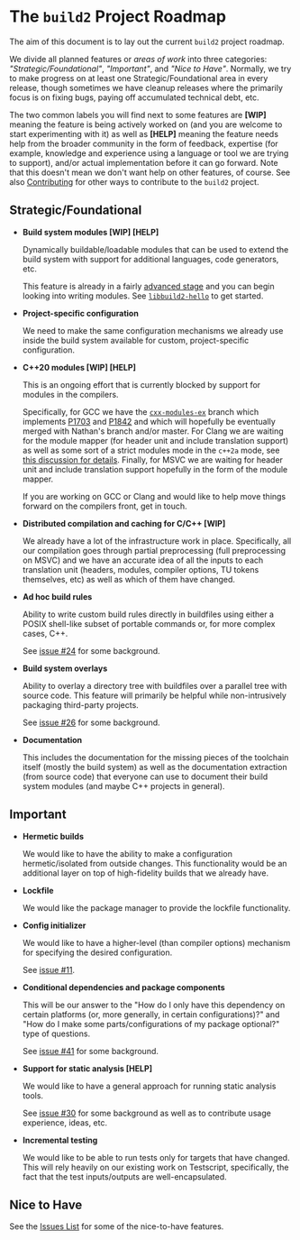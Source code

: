 # The `build2` Project Roadmap

The aim of this document is to lay out the current `build2` project roadmap.

We divide all planned features or *areas of work* into three categories:
*"Strategic/Foundational"*, *"Important"*, and *"Nice to Have"*. Normally, we
try to make progress on at least one Strategic/Foundational area in every
release, though sometimes we have cleanup releases where the primarily focus
is on fixing bugs, paying off accumulated technical debt, etc.

The two common labels you will find next to some features are **[WIP]**
meaning the feature is being actively worked on (and you are welcome to start
experimenting with it) as well as **[HELP]** meaning the feature needs help
from the broader community in the form of feedback, expertise (for example,
knowledge and experience using a language or tool we are trying to support),
and/or actual implementation before it can go forward. Note that this doesn't
mean we don't want help on other features, of course. See also
[Contributing](https://build2.org/community.xhtml#contribute) for other ways
to contribute to the `build2` project.

## Strategic/Foundational

- **Build system modules [WIP] [HELP]**

  Dynamically buildable/loadable modules that can be used to extend the
  build system with support for additional languages, code generators,
  etc.

  This feature is already in a fairly [advanced
  stage](https://build2.org/release/0.12.0.xhtml#build-system-modules) and you
  can begin looking into writing modules. See
  [`libbuild2-hello`](https://github.com/build2/libbuild2-hello) to get
  started.

- **Project-specific configuration**

  We need to make the same configuration mechanisms we already use inside the
  build system available for custom, project-specific configuration.

- **C++20 modules [WIP] [HELP]**

  This is an ongoing effort that is currently blocked by support for modules
  in the compilers.

  Specifically, for GCC we have the
  [`cxx-modules-ex`](https://gcc.gnu.org/git/?p=gcc.git;a=shortlog;h=refs/heads/boris/c%2B%2B-modules-ex)
  branch which implements [P1703](https://wg21.link/P1703) and
  [P1842](https://wg21.link/P1842) and which will hopefully be eventually
  merged with Nathan's branch and/or master. For Clang we are waiting for the
  module mapper (for header unit and include translation support) as well as
  some sort of a strict modules mode in the `c++2a` mode, see [this discussion
  for details](http://lists.llvm.org/pipermail/cfe-dev/2019-October/063637.html).
  Finally, for MSVC we are waiting for header unit and include translation
  support hopefully in the form of the module mapper.

  If you are working on GCC or Clang and would like to help move things
  forward on the compilers front, get in touch.

- **Distributed compilation and caching for C/C++ [WIP]**

  We already have a lot of the infrastructure work in place. Specifically, all
  our compilation goes through partial preprocessing (full preprocessing on
  MSVC) and we have an accurate idea of all the inputs to each translation
  unit (headers, modules, compiler options, TU tokens themselves, etc) as well
  as which of them have changed.

- **Ad hoc build rules**

  Ability to write custom build rules directly in buildfiles using either a
  POSIX shell-like subset of portable commands or, for more complex cases,
  C++.

  See [issue #24](https://github.com/build2/build2/issues/24) for some
  background.

- **Build system overlays**

  Ability to overlay a directory tree with buildfiles over a parallel tree
  with source code. This feature will primarily be helpful while non-intrusively
  packaging third-party projects.

  See [issue #26](https://github.com/build2/build2/issues/26) for some
  background.

- **Documentation**

  This includes the documentation for the missing pieces of the toolchain
  itself (mostly the build system) as well as the documentation extraction
  (from source code) that everyone can use to document their build system
  modules (and maybe C++ projects in general).

## Important

- **Hermetic builds**

  We would like to have the ability to make a configuration hermetic/isolated
  from outside changes. This functionality would be an additional layer on
  top of high-fidelity builds that we already have.

- **Lockfile**

  We would like the package manager to provide the lockfile functionality.

- **Config initializer**

  We would like to have a higher-level (than compiler options) mechanism for
  specifying the desired configuration.

  See [issue #11](https://github.com/build2/build2/issues/11).

- **Conditional dependencies and package components**

  This will be our answer to the "How do I only have this dependency on
  certain platforms (or, more generally, in certain configurations)?" and
  "How do I make some parts/configurations of my package optional?" type
  of questions.

  See [issue #41](https://github.com/build2/build2/issues/41) for some
  background.

- **Support for static analysis [HELP]**

  We would like to have a general approach for running static analysis tools.

  See [issue #30](https://github.com/build2/build2/issues/30) for some
  background as well as to contribute usage experience, ideas, etc.

- **Incremental testing**

  We would like to be able to run tests only for targets that have changed.
  This will rely heavily on our existing work on Testscript, specifically,
  the fact that the test inputs/outputs are well-encapsulated.


## Nice to Have

See the [Issues List](https://github.com/build2/build2/issues/) for some
of the nice-to-have features.
